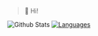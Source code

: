 > 🌱 Hi!

![Github Stats](https://github-readme-stats.vercel.app/api?username=guocaoyi&count_private=true&show_icons=true&theme=ayu-mirage&hide=contribs&border_radius=8) [![Languages](https://github-readme-stats.vercel.app/api/top-langs/?username=guocaoyi&hide=html,css&layout=compact&theme=ayu-mirage&border_radius=8)](https://github.com/guocaoyi?tab=repositories)
